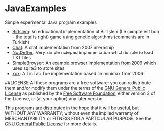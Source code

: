 # JavaExamples
Simple experimental Java program examples

* [BirIslem](https://github.com/tekrei/JavaExamples/tree/master/BirIslem): An educational implementation of Bir İşlem (Le compte est bon - the total is right) game using genetic algorithms (comments are in Turkish)
* [Chat](https://github.com/tekrei/JavaExamples/tree/master/Chat): A chat implementation from 2007 internship
* [NotDefteri](https://github.com/tekrei/JavaExamples/tree/master/NotDefteri): Very simple notepad implementation which is able to load TXT files
* [SimpleBrowser](https://github.com/tekrei/JavaExamples/tree/master/SimpleBrowser): An example browser implementation from 2009 which uses sqlite3 to store sites
* [xox](https://github.com/tekrei/JavaExamples/tree/master/xox): A Tic Tac Toe implementation based on minimax from 2006

##LICENSE
All these programs are a free software: you can redistribute them and/or modify them under the terms of the [GNU General Public License](https://www.gnu.org/licenses/gpl-3.0.en.html) as published by the [Free Software Foundation](https://www.fsf.org), either version 3 of the License, or (at your option) any later version.

This programs are distributed in the hope that it will be useful, but WITHOUT ANY WARRANTY; without even the implied warranty of MERCHANTABILITY or FITNESS FOR A PARTICULAR PURPOSE.  See the [GNU General Public License](https://github.com/tekrei/JavaExamples/raw/master/LICENSE) for more details.
